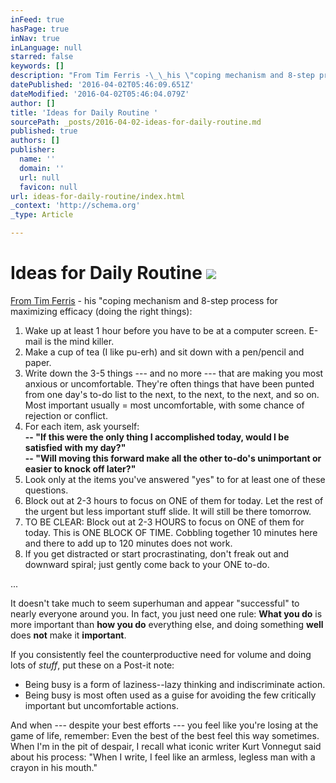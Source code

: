 ```yaml
---
inFeed: true
hasPage: true
inNav: true
inLanguage: null
starred: false
keywords: []
description: "From Tim Ferris -\_\_his \"coping mechanism and 8-step process for maximizing efficacy (doing the right things):"
datePublished: '2016-04-02T05:46:09.651Z'
dateModified: '2016-04-02T05:46:04.079Z'
author: []
title: 'Ideas for Daily Routine '
sourcePath: _posts/2016-04-02-ideas-for-daily-routine.md
published: true
authors: []
publisher:
  name: ''
  domain: ''
  url: null
  favicon: null
url: ideas-for-daily-routine/index.html
_context: 'http://schema.org'
_type: Article

---
```

# Ideas for Daily Routine ![](https://the-grid-user-content.s3-us-west-2.amazonaws.com/74a11205-1283-42e0-b677-50f68ae46554.jpg)

[From Tim Ferris][0] -  his "coping mechanism and 8-step process for maximizing efficacy (doing the right things):

1) Wake up at least 1 hour before you have to be at a computer screen. E-mail is the mind killer.  
2) Make a cup of tea (I like pu-erh) and sit down with a pen/pencil and paper.  
3) Write down the 3-5 things --- and no more --- that are making you most anxious or uncomfortable. They're often things that have been punted from one day's to-do list to the next, to the next, to the next, and so on. Most important usually = most uncomfortable, with some chance of rejection or conflict.  
4) For each item, ask yourself:  
**-- "If this were the only thing I accomplished today, would I be satisfied with my day?"  
-- "Will moving this forward make all the other to-do's unimportant or easier to knock off later?"**  
5) Look only at the items you've answered "yes" to for at least one of these questions.  
6) Block out at 2-3 hours to focus on ONE of them for today. Let the rest of the urgent but less important stuff slide. It will still be there tomorrow.  
7) TO BE CLEAR: Block out at 2-3 HOURS to focus on ONE of them for today. This is ONE BLOCK OF TIME. Cobbling together 10 minutes here and there to add up to 120 minutes does not work.  
8) If you get distracted or start procrastinating, don't freak out and downward spiral; just gently come back to your ONE to-do.

...

It doesn't take much to seem superhuman and appear "successful" to nearly everyone around you. In fact, you just need one rule: **What you do** is more important than **how you do** everything else, and doing something **well** does **not** make it **important**.

If you consistently feel the counterproductive need for volume and doing lots of _stuff_, put these on a Post-it note:

* Being busy is a form of laziness--lazy thinking and indiscriminate action.
* Being busy is most often used as a guise for avoiding the few critically important but uncomfortable actions.

And when --- despite your best efforts --- you feel like you're losing at the game of life, remember: Even the best of the best feel this way sometimes. When I'm in the pit of despair, I recall what iconic writer Kurt Vonnegut said about his process: "When I write, I feel like an armless, legless man with a crayon in his mouth."

[0]: http://fourhourworkweek.com/2013/11/03/productivity-hacks/